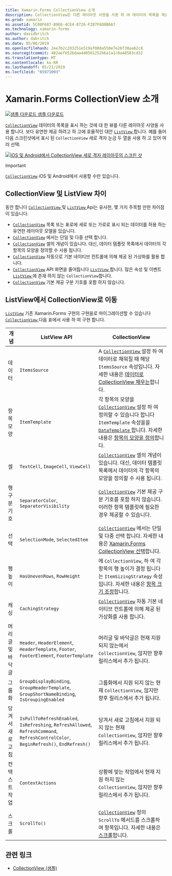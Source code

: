 ```yaml
---
title: Xamarin.Forms CollectionView 소개
description: CollectionView은 다른 레이아웃 사양을 사용 하 여 데이터의 목록을 제공 하기 위한 유연 하 고 성능이 뛰어난 뷰입니다.
ms.prod: xamarin
ms.assetid: 5C08F687-B9E6-4CE4-8726-F287F6D0B6A7
ms.technology: xamarin-forms
author: davidbritch
ms.author: dabritch
ms.date: 05/06/2019
ms.openlocfilehash: 2ee7b2c203251e519af088a550e7e26f30aa62c8
ms.sourcegitcommit: 482aef652bdaa440561252b6a1a1c0a40583cd32
ms.translationtype: MT
ms.contentlocale: ko-KR
ms.lasthandoff: 05/21/2019
ms.locfileid: "65971093"
---
```

# <a name="xamarinforms-collectionview-introduction"></a>Xamarin.Forms CollectionView 소개

[![샘플 다운로드](~/media/shared/download.png) 샘플 다운로드](https://github.com/xamarin/xamarin-forms-samples/tree/forms40/UserInterface/CollectionViewDemos/)

[`CollectionView`](xref:Xamarin.Forms.CollectionView) 데이터의 목록을 표시 하는 것에 대 한 뷰를 다른 레이아웃 사양을 사용 합니다. 보다 유연한 제공 하려고 하 고에 효율적인 대안 [ `ListView` ](xref:Xamarin.Forms.ListView)합니다. 예를 들어 다음 스크린샷에서 표시 된 `CollectionView` 세로 격자 눈금 두 열을 사용 하 고 있어 여러 선택:

[![IOS 및 Android에서 CollectionView 세로 격자 레이아웃의 스크린 샷](introduction-images/verticalgrid-multipleselection.png "다중 선택 영역을 사용 하 여 CollectionView 세로 격자 레이아웃")](introduction-images/verticalgrid-multipleselection-large.png#lightbox "으로 CollectionView 세로 모눈 레이아웃 다중 선택")

> [!IMPORTANT]
> [`CollectionView`](xref:Xamarin.Forms.CollectionView) iOS 및 Android에서 사용할 수만 있습니다.

## <a name="collectionview-and-listview-differences"></a>CollectionView 및 ListView 차이

동안 합니다 [ `CollectionView` ](xref:Xamarin.Forms.CollectionView) 및 [ `ListView` ](xref:Xamarin.Forms.ListView) Api는 유사한, 몇 가지 주목할 만한 차이점이 있습니다.

- [`CollectionView`](xref:Xamarin.Forms.CollectionView) 목록 또는 표로에 세로 또는 가로로 표시 되는 데이터를 허용 하는 유연한 레이아웃 모델을 있습니다.
- [`CollectionView`](xref:Xamarin.Forms.CollectionView) 에서는 단일 및 다중 선택 합니다.
- [`CollectionView`](xref:Xamarin.Forms.CollectionView) 셀의 개념이 있습니다. 대신, 데이터 템플릿 목록에서 데이터의 각 항목의 모양을 정의할 수 사용 됩니다.
- [`CollectionView`](xref:Xamarin.Forms.CollectionView) 자동으로 기본 네이티브 컨트롤에 의해 제공 된 가상화를 활용 합니다.
- [`CollectionView`](xref:Xamarin.Forms.CollectionView) API 화면을 줄어듭니다 [ `ListView` ](xref:Xamarin.Forms.ListView)합니다. 많은 속성 및 이벤트 [ `ListView` ](xref:Xamarin.Forms.ListView) 에 존재 하지 않는 `CollectionView`합니다.
- [`CollectionView`](xref:Xamarin.Forms.CollectionView) 기본 제공 구분 기호를 포함 하지 않습니다.

## <a name="move-from-listview-to-collectionview"></a>ListView에서 CollectionView로 이동

[`ListView`](xref:Xamarin.Forms.ListView) 기존 Xamarin.Forms 구현의 구현을로 마이그레이션할 수 있습니다 [ `CollectionView` ](xref:Xamarin.Forms.CollectionView) 다음 표에서 사용 하 여 구현 합니다.

| 개념 | ListView API | CollectionView |
|---|---|---|
| 데이터 | `ItemsSource` | A [ `CollectionView` ](xref:Xamarin.Forms.CollectionView) 설정 하 여 데이터로 채워질 때 해당 `ItemsSource` 속성입니다. 자세한 내용은 [데이터로 CollectionView 채우는](populate-data.md#populate-a-collectionview-with-data)합니다. |
| 항목 모양 | `ItemTemplate` | 각 항목의 모양을 [ `CollectionView` ](xref:Xamarin.Forms.CollectionView) 설정 하 여 정의할 수 있습니다 합니다 `ItemTemplate` 속성을을 [ `DataTemplate` ](xref:Xamarin.Forms.DataTemplate)합니다. 자세한 내용은 [항목의 모양을 정의](populate-data.md#define-item-appearance)합니다. |
| 셀 | `TextCell`, `ImageCell`, `ViewCell` | [`CollectionView`](xref:Xamarin.Forms.CollectionView) 셀의 개념이 있습니다. 대신, 데이터 템플릿 목록에서 데이터의 각 항목의 모양을 정의할 수 사용 됩니다. |
| 행 구분 기호 | `SeparatorColor`, `SeparatorVisibility` | [`CollectionView`](xref:Xamarin.Forms.CollectionView) 기본 제공 구분 기호를 포함 하지 않습니다. 이러한 항목 템플릿에 필요한 경우 제공할 수 있습니다. |
| 선택 | `SelectionMode`, `SelectedItem` | [`CollectionView`](xref:Xamarin.Forms.CollectionView) 에서는 단일 및 다중 선택 합니다. 자세한 내용은 [Xamarin.Forms CollectionView 선택](selection.md)합니다. |
| 행 높이 | `HasUnevenRows`, `RowHeight` | 에 `CollectionView`, 하 여 각 항목의 행 높이가 결정 됩니다는 `ItemSizingStrategy` 속성입니다. 자세한 내용은 [항목 크기 조정](layout.md#item-sizing)합니다.|
| 캐싱 | `CachingStrategy` | [`CollectionView`](xref:Xamarin.Forms.CollectionView) 자동 기본 네이티브 컨트롤에 의해 제공 된 가상화를 사용 합니다. |
| 머리글 및 바닥글 | `Header`, `HeaderElement`, `HeaderTemplate`, `Footer`, `FooterElement`, `FooterTemplate` | 머리글 및 바닥글은 현재 지원 되지 않는에서 `CollectionView`, 않지만 향후 릴리스에서 추가 됩니다.|
| 그룹화 | `GroupDisplayBinding`, `GroupHeaderTemplate`, `GroupShortNameBinding`, `IsGroupingEnabled` | 그룹화에서 지원 되지 않는 현재 `CollectionView`, 않지만 향후 릴리스에서 추가 됩니다. |
| 당겨서 새로 고침 | `IsPullToRefreshEnabled`, `IsRefreshing`, `RefreshAllowed`, `RefreshCommand`, `RefreshControlColor`, `BeginRefresh()`, `EndRefresh()` | 당겨서 새로 고침에서 지원 되지 않는 현재 `CollectionView`, 않지만 향후 릴리스에서 추가 됩니다. |
| 컨텍스트 작업 | `ContextActions` | 상황에 맞는 작업에서 현재 지원 하지 않는 `CollectionView`, 않지만 향후 릴리스에서 추가 됩니다. |
| 스크롤 | `ScrollTo()` | [`CollectionView`](xref:Xamarin.Forms.CollectionView) 정의 `ScrollTo` 메서드를 스크롤하여 항목입니다. 자세한 내용은 [스크롤](scrolling.md)합니다. |

## <a name="related-links"></a>관련 링크

- [CollectionView (샘플)](https://github.com/xamarin/xamarin-forms-samples/tree/forms40/UserInterface/CollectionViewDemos/)
